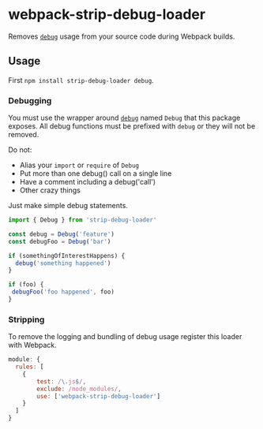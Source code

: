 # webpack-strip-debug-loader

Removes [`debug`](https://www.npmjs.com/package/debug) usage from your source code during Webpack builds.

## Usage

First `npm install strip-debug-loader debug`.

### Debugging

You must use the wrapper around [`debug`](https://www.npmjs.com/package/debug) named `Debug` that this package exposes. All debug functions must be prefixed with `debug` or they will not be removed.

Do not:
* Alias your `import` or `require` of `Debug`
* Put more than one debug() call on a single line
* Have a comment including a debug('call')
* Other crazy things

Just make simple debug statements.

```js
import { Debug } from 'strip-debug-loader'

const debug = Debug('feature')
const debugFoo = Debug('bar')

if (somethingOfInterestHappens) {
  debug('something happened')
}

if (foo) {
 debugFoo('foo happened', foo)
}
```

### Stripping

To remove the logging and bundling of debug usage register this loader with Webpack.

```js
module: {
  rules: [
    {
        test: /\.js$/,
        exclude: /node_modules/,
        use: ['webpack-strip-debug-loader']
    }
  ]
}
```
